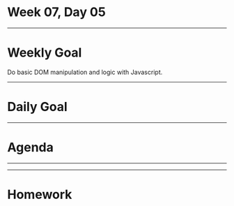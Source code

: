 # Week 07, Day 05

---

# Weekly Goal

Do basic DOM manipulation and logic with Javascript.

---

# Daily Goal

---

# Agenda

---

---

# Homework

